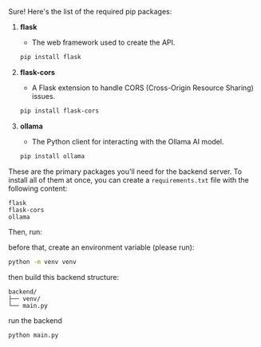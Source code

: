 Sure! Here's the list of the required pip packages:

1. **flask**  
   - The web framework used to create the API.
   ```bash
   pip install flask
   ```

2. **flask-cors**  
   - A Flask extension to handle CORS (Cross-Origin Resource Sharing) issues.
   ```bash
   pip install flask-cors
   ```

3. **ollama**  
   - The Python client for interacting with the Ollama AI model.
   ```bash
   pip install ollama
   ```

These are the primary packages you'll need for the backend server. To install all of them at once, you can create a `requirements.txt` file with the following content:

```
flask
flask-cors
ollama
```

Then, run:

before that, create an environment variable (please run):
```bash
python -m venv venv
```

then build this backend structure:
```
backend/
├── venv/
└── main.py
```

run the backend

```bash
python main.py
```
